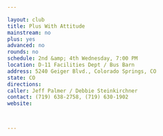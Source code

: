 ```yaml
---

layout: club
title: Plus With Attitude
mainstream: no
plus: yes
advanced: no
rounds: no
schedule: 2nd &amp; 4th Wednesday, 7:00 PM
location: D-11 Facilities Dept / Bus Barn
address: 5240 Geiger Blvd., Colorado Springs, CO
state: CO
directions: 
caller: Jeff Palmer / Debbie Steinkirchner
contact: (719) 638-2758, (719) 630-1902
website: 



---
```


